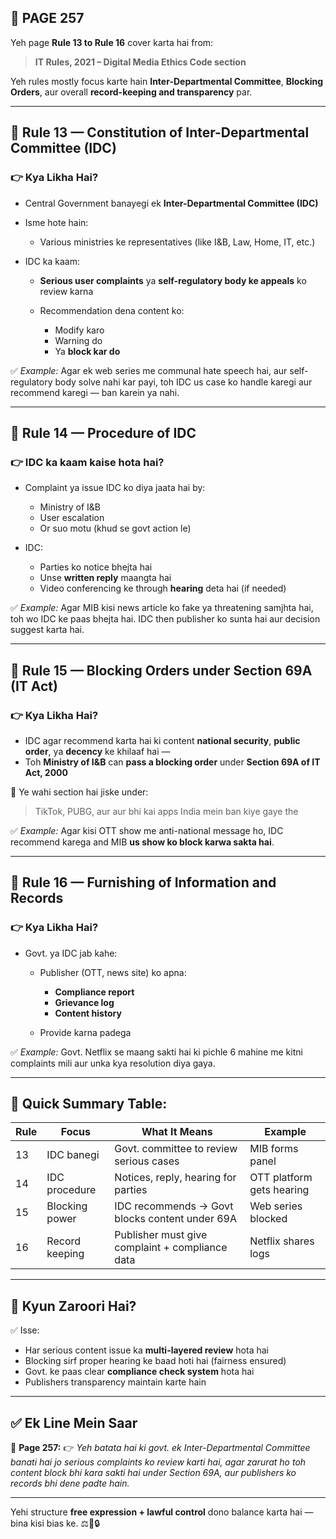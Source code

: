## 📄 **PAGE 257**

Yeh page **Rule 13 to Rule 16** cover karta hai from:

> **IT Rules, 2021 – Digital Media Ethics Code section**

Yeh rules mostly focus karte hain **Inter-Departmental Committee**, **Blocking Orders**, aur overall **record-keeping and transparency** par.

---

## 🔹 **Rule 13 — Constitution of Inter-Departmental Committee (IDC)**

### 👉 Kya Likha Hai?

* Central Government banayegi ek **Inter-Departmental Committee (IDC)**
* Isme hote hain:

  * Various ministries ke representatives (like I\&B, Law, Home, IT, etc.)
* IDC ka kaam:

  * **Serious user complaints** ya **self-regulatory body ke appeals** ko review karna
  * Recommendation dena content ko:

    * Modify karo
    * Warning do
    * Ya **block kar do**

✅ *Example:*
Agar ek web series me communal hate speech hai, aur self-regulatory body solve nahi kar payi, toh IDC us case ko handle karegi aur recommend karegi — ban karein ya nahi.

---

## 🔹 Rule 14 — Procedure of IDC

### 👉 IDC ka kaam kaise hota hai?

* Complaint ya issue IDC ko diya jaata hai by:

  * Ministry of I\&B
  * User escalation
  * Or suo motu (khud se govt action le)

* IDC:

  * Parties ko notice bhejta hai
  * Unse **written reply** maangta hai
  * Video conferencing ke through **hearing** deta hai (if needed)

✅ *Example:*
Agar MIB kisi news article ko fake ya threatening samjhta hai, toh wo IDC ke paas bhejta hai. IDC then publisher ko sunta hai aur decision suggest karta hai.

---

## 🔹 Rule 15 — Blocking Orders under Section 69A (IT Act)

### 👉 Kya Likha Hai?

* IDC agar recommend karta hai ki content **national security**, **public order**, ya **decency** ke khilaaf hai —
* Toh **Ministry of I\&B** can **pass a blocking order** under **Section 69A of IT Act, 2000**

📌 Ye wahi section hai jiske under:

> TikTok, PUBG, aur aur bhi kai apps India mein ban kiye gaye the

✅ *Example:*
Agar kisi OTT show me anti-national message ho, IDC recommend karega and MIB **us show ko block karwa sakta hai**.

---

## 🔹 Rule 16 — Furnishing of Information and Records

### 👉 Kya Likha Hai?

* Govt. ya IDC jab kahe:

  * Publisher (OTT, news site) ko apna:

    * **Compliance report**
    * **Grievance log**
    * **Content history**
  * Provide karna padega

✅ *Example:*
Govt. Netflix se maang sakti hai ki pichle 6 mahine me kitni complaints mili aur unka kya resolution diya gaya.

---

## 🧩 **Quick Summary Table:**

| Rule | Focus          | What It Means                                   | Example                   |
| ---- | -------------- | ----------------------------------------------- | ------------------------- |
| 13   | IDC banegi     | Govt. committee to review serious cases         | MIB forms panel           |
| 14   | IDC procedure  | Notices, reply, hearing for parties             | OTT platform gets hearing |
| 15   | Blocking power | IDC recommends → Govt blocks content under 69A  | Web series blocked        |
| 16   | Record keeping | Publisher must give complaint + compliance data | Netflix shares logs       |

---

## 🔹 **Kyun Zaroori Hai?**

✅ Isse:

* Har serious content issue ka **multi-layered review** hota hai
* Blocking sirf proper hearing ke baad hoti hai (fairness ensured)
* Govt. ke paas clear **compliance check system** hota hai
* Publishers transparency maintain karte hain

---

## ✅ **Ek Line Mein Saar**

📌 **Page 257:**
👉 *Yeh batata hai ki govt. ek Inter-Departmental Committee banati hai jo serious complaints ko review karti hai, agar zarurat ho toh content block bhi kara sakti hai under Section 69A, aur publishers ko records bhi dene padte hain.*

---

Yehi structure **free expression + lawful control** dono balance karta hai — bina kisi bias ke. ⚖️📲🔒
